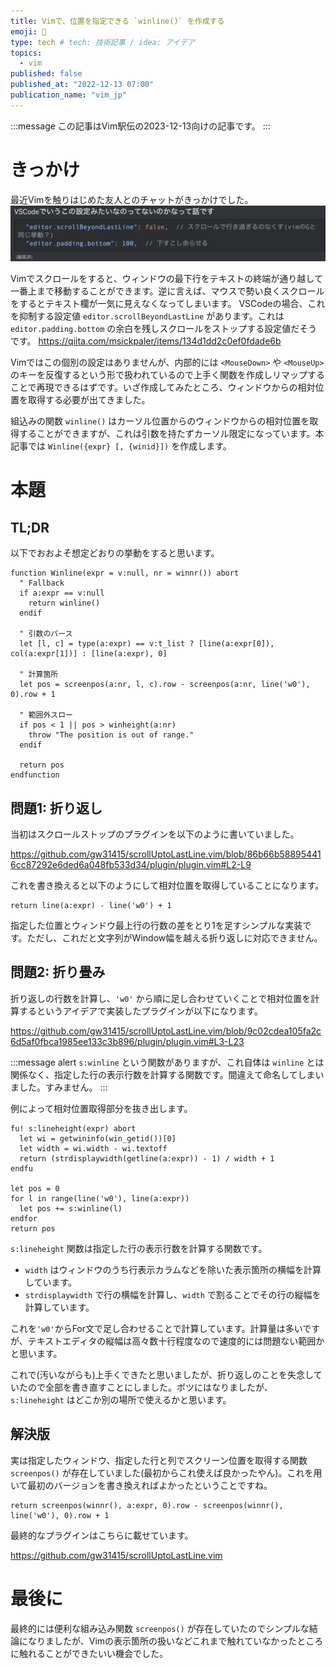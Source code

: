 ```yaml
---
title: Vimで、位置を指定できる `winline()` を作成する
emoji: 📏
type: tech # tech: 技術記事 / idea: アイデア
topics:
  - vim
published: false
published_at: "2022-12-13 07:00"
publication_name: "vim_jp"
---
```


:::message
この記事はVim駅伝の2023-12-13向けの記事です。
:::

# きっかけ

最近Vimを触りはじめた友人とのチャットがきっかけでした。
![discord-chat](/images/custom-winline-with-args/discord-chat.png)

Vimでスクロールをすると、ウィンドウの最下行をテキストの終端が通り越して一番上まで移動することができます。逆に言えば、マウスで勢い良くスクロールをするとテキスト欄が一気に見えなくなってしまいます。
VSCodeの場合、これを抑制する設定値 `editor.scrollBeyondLastLine` があります。これは `editor.padding.bottom` の余白を残しスクロールをストップする設定値だそうです。
https://qiita.com/msickpaler/items/134d1dd2c0ef0fdade6b

Vimではこの個別の設定はありませんが、内部的には `<MouseDown>` や `<MouseUp>` のキーを反復するという形で扱われているので上手く関数を作成しリマップすることで再現できるはずです。いざ作成してみたところ、ウィンドウからの相対位置を取得する必要が出てきました。

組込みの関数 `winline()` はカーソル位置からのウィンドウからの相対位置を取得することができますが、これは引数を持たずカーソル限定になっています。本記事では `Winline({expr} [, {winid}])` を作成します。

# 本題

## TL;DR

以下でおおよそ想定どおりの挙動をすると思います。

```vim
function Winline(expr = v:null, nr = winnr()) abort
  " Fallback
  if a:expr == v:null
    return winline()
  endif

  " 引数のパース
  let [l, c] = type(a:expr) == v:t_list ? [line(a:expr[0]), col(a:expr[1])] : [line(a:expr), 0]

  " 計算箇所
  let pos = screenpos(a:nr, l, c).row - screenpos(a:nr, line('w0'), 0).row + 1

  " 範囲外スロー
  if pos < 1 || pos > winheight(a:nr)
    throw "The position is out of range."
  endif

  return pos
endfunction
```

## 問題1: 折り返し

当初はスクロールストップのプラグインを以下のように書いていました。

https://github.com/gw31415/scrollUptoLastLine.vim/blob/86b66b588954416cc87292e6ded6a048fb533d34/plugin/plugin.vim#L2-L9

これを書き換えると以下のようにして相対位置を取得していることになります。
```vim
return line(a:expr) - line('w0') + 1
```
指定した位置とウィンドウ最上行の行数の差をとり1を足すシンプルな実装です。ただし、これだと文字列がWindow幅を越える折り返しに対応できません。

## 問題2: 折り畳み

折り返しの行数を計算し、`'w0'` から順に足し合わせていくことで相対位置を計算するというアイデアで実装したプラグインが以下になります。

https://github.com/gw31415/scrollUptoLastLine.vim/blob/9c02cdea105fa2c6d5af0fbca1985ee133c3b896/plugin/plugin.vim#L3-L23

:::message alert
`s:winline` という関数がありますが、これ自体は `winline` とは関係なく、指定した行の表示行数を計算する関数です。間違えて命名してしまいました。すみません。
:::

例によって相対位置取得部分を抜き出します。

```vim
fu! s:lineheight(expr) abort
  let wi = getwininfo(win_getid())[0]
  let width = wi.width - wi.textoff
  return (strdisplaywidth(getline(a:expr)) - 1) / width + 1
endfu

let pos = 0
for l in range(line('w0'), line(a:expr))
  let pos += s:winline(l)
endfor
return pos
```

`s:lineheight` 関数は指定した行の表示行数を計算する関数です。
- `width` はウィンドウのうち行表示カラムなどを除いた表示箇所の横幅を計算しています。
- `strdisplaywidth` で行の横幅を計算し、`width` で割ることでその行の縦幅を計算しています。

これを`'w0'`からFor文で足し合わせることで計算しています。計算量は多いですが、テキストエディタの縦幅は高々数十行程度なので速度的には問題ない範囲かと思います。

これで(汚いながらも)上手くできたと思いましたが、折り返しのことを失念していたので全部を書き直すことにしました。ボツにはなりましたが、 `s:lineheight` はどこか別の場所で使えるかと思います。

## 解決版

実は指定したウィンドウ、指定した行と列でスクリーン位置を取得する関数 `screenpos()` が存在していました(最初からこれ使えば良かったやん)。これを用いて最初のバージョンを書き換えればよかったということですね。

```vim
return screenpos(winnr(), a:expr, 0).row - screenpos(winnr(), line('w0'), 0).row + 1
```

最終的なプラグインはこちらに載せています。

https://github.com/gw31415/scrollUptoLastLine.vim

# 最後に

最終的には便利な組み込み関数 `screenpos()` が存在していたのでシンプルな結論になりましたが、Vimの表示箇所の扱いなどこれまで触れていなかったところに触れることができたいい機会でした。
